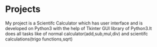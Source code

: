 # Projects

My project is a Scientifc Calculator which has user interface and is developed on Python3 with the help of Tkinter GUI library of Python3.It does all tasks like of normal calculator(add,sub,mul,div) and scientifc calculations(trigo functions,sqrt)
